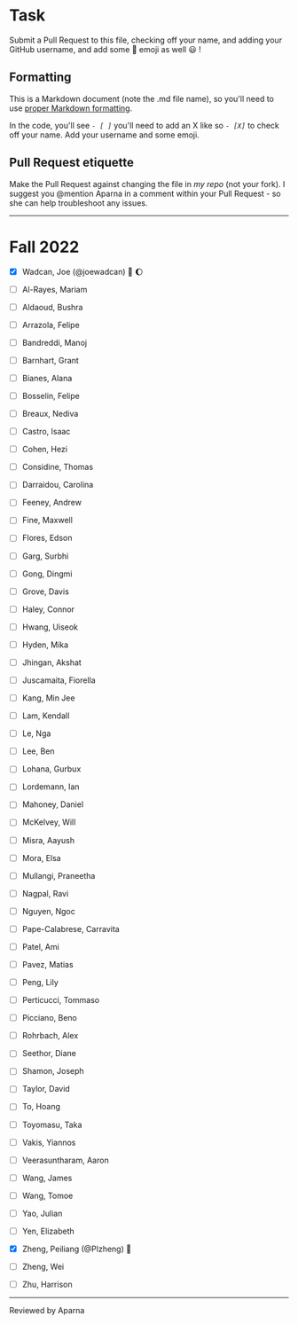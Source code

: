 # Task
Submit a Pull Request to this file, checking off your name, and adding your GitHub username, and add some :rocket: emoji as well :smiley: ! 

## Formatting
This is a Markdown document (note the .md file name), so you'll need to use [proper Markdown formatting](https://help.github.com/articles/basic-writing-and-formatting-syntax/#task-lists). 

In the code, you'll see *`- [ ]`* you'll need to add an X like so *`- [X]`* to check off your name. Add your username and some emoji.

## Pull Request etiquette
Make the Pull Request against changing the file in _my repo_ (not your fork). I suggest you @mention Aparna in a comment within your Pull Request - so she can help troubleshoot any issues.  

------------

# Fall 2022

- [X] Wadcan, Joe (@joewadcan) 🚀 🌔

- [ ] Al-Rayes, Mariam

- [ ] Aldaoud, Bushra

- [ ] Arrazola, Felipe

- [ ] Bandreddi, Manoj

- [ ] Barnhart, Grant

- [ ] Bianes, Alana

- [ ] Bosselin, Felipe

- [ ] Breaux, Nediva

- [ ] Castro, Isaac

- [ ] Cohen, Hezi

- [ ] Considine, Thomas

- [ ] Darraidou, Carolina

- [ ] Feeney, Andrew

- [ ] Fine, Maxwell

- [ ] Flores, Edson

- [ ] Garg, Surbhi

- [ ] Gong, Dingmi

- [ ] Grove, Davis

- [ ] Haley, Connor

- [ ] Hwang, Uiseok

- [ ] Hyden, Mika

- [ ] Jhingan, Akshat

- [ ] Juscamaita, Fiorella

- [ ] Kang, Min Jee

- [ ] Lam, Kendall

- [ ] Le, Nga

- [ ] Lee, Ben

- [ ] Lohana, Gurbux

- [ ] Lordemann, Ian

- [ ] Mahoney, Daniel

- [ ] McKelvey, Will

- [ ] Misra, Aayush

- [ ] Mora, Elsa

- [ ] Mullangi, Praneetha

- [ ] Nagpal, Ravi

- [ ] Nguyen, Ngoc

- [ ] Pape-Calabrese, Carravita

- [ ] Patel, Ami

- [ ] Pavez, Matias

- [ ] Peng, Lily

- [ ] Perticucci, Tommaso

- [ ] Picciano, Beno

- [ ] Rohrbach, Alex

- [ ] Seethor, Diane

- [ ] Shamon, Joseph

- [ ] Taylor, David

- [ ] To, Hoang

- [ ] Toyomasu, Taka

- [ ] Vakis, Yiannos

- [ ] Veerasuntharam, Aaron

- [ ] Wang, James

- [ ] Wang, Tomoe

- [ ] Yao, Julian

- [ ] Yen, Elizabeth

- [X] Zheng, Peiliang (@Plzheng) 🚀

- [ ] Zheng, Wei

- [ ] Zhu, Harrison


-----------------

Reviewed by Aparna 

